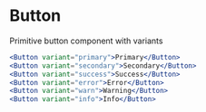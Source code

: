 # Button

Primitive button component with variants

<Editor>

```jsx
<Button variant="primary">Primary</Button>
<Button variant="secondary">Secondary</Button>
<Button variant="success">Success</Button>
<Button variant="error">Error</Button>
<Button variant="warn">Warning</Button>
<Button variant="info">Info</Button>
```

</Editor>
